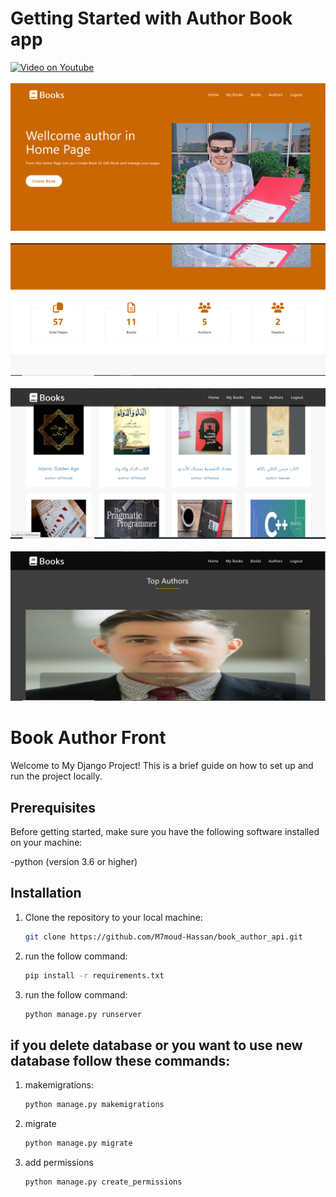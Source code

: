 # Getting Started with  Author Book app

[![Video on Youtube](images/video.PNG)](https://www.youtube.com/watch?v=Sr8g3lMEy4E)
<br/>
<br/>
![Image Alt Text](images/image1.PNG)
<br>
<br>
![Image Alt Text](images/image2.PNG)
<br>
<br>
![Image Alt Text](images/image3.PNG)
<br>
<br>
![Image Alt Text](images/image4.PNG)

# Book Author Front

Welcome to My Django Project! This is a brief guide on how to set up and run the project locally.

## Prerequisites

Before getting started, make sure you have the following software installed on your machine:

-python (version 3.6 or higher)

## Installation

1. Clone the repository to your local machine:

   ```bash
   git clone https://github.com/M7moud-Hassan/book_author_api.git

2. run the follow command:

   ```bash
   pip install -r requirements.txt
   
3. run the follow command:

   ```bash
   python manage.py runserver
   
## if you delete database or you want to use new database follow these commands:

1. makemigrations:

   ```bash
   python manage.py makemigrations

2. migrate
     ```bash
     python manage.py migrate
3. add permissions
     ```bash
     python manage.py create_permissions

